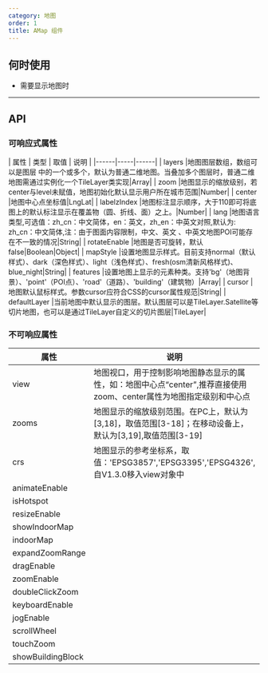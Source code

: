 ```yaml
---
category: 地图
order: 1
title: AMap 组件
---
```


## 何时使用

- 需要显示地图时

---

## API



### 可响应式属性

| 属性 | 类型 | 取值 | 说明 |
|------|-----|------|
| layers |地图图层数组，数组可以是图层 中的一个或多个，默认为普通二维地图。当叠加多个图层时，普通二维地图需通过实例化一个TileLayer类实现|Array|
| zoom |地图显示的缩放级别，若center与level未赋值，地图初始化默认显示用户所在城市范围|Number|
| center |地图中心点坐标值|LngLat|
| labelzIndex |地图标注显示顺序，大于110即可将底图上的默认标注显示在覆盖物（圆、折线、面）之上。|Number|
| lang |地图语言类型,可选值：zh_cn：中文简体，en：英文，zh_en：中英文对照,默认为: zh_cn：中文简体,注：由于图面内容限制，中文、英文 、中英文地图POI可能存在不一致的情况|String|
| rotateEnable |地图是否可旋转，默认false|Boolean\|Object|
| mapStyle |设置地图显示样式。目前支持normal（默认样式）、dark（深色样式）、light（浅色样式）、fresh(osm清新风格样式)、blue_night|String|
| features |设置地图上显示的元素种类。支持'bg'（地图背景）、'point'（POI点）、'road'（道路）、'building'（建筑物）|Array|
| cursor |地图默认鼠标样式。参数cursor应符合CSS的cursor属性规范|String|
| defaultLayer |当前地图中默认显示的图层。默认图层可以是TileLayer.Satellite等切片地图，也可以是通过TileLayer自定义的切片图层|TileLayer|


### 不可响应属性
| 属性 | 说明 | 类型 |
|------|-----|------|
|view|地图视口，用于控制影响地图静态显示的属性，如：地图中心点“center”,推荐直接使用zoom、center属性为地图指定级别和中心点|[View2D](http://lbs.amap.com/api/javascript-api/reference/map#View2D)|
|zooms|地图显示的缩放级别范围。在PC上，默认为[3,18]，取值范围[3-18]；在移动设备上，默认为[3,19],取值范围[3-19]|Array|
|crs|地图显示的参考坐标系，取值：'EPSG3857','EPSG3395','EPSG4326',自V1.3.0移入view对象中|String|
|animateEnable|||
|isHotspot|||
|resizeEnable|||
|showIndoorMap|||
|indoorMap|||
|expandZoomRange|||
|dragEnable|||
|zoomEnable|||
|doubleClickZoom|||
|keyboardEnable|||
|jogEnable|||
|scrollWheel|||
|touchZoom|||
|showBuildingBlock|||